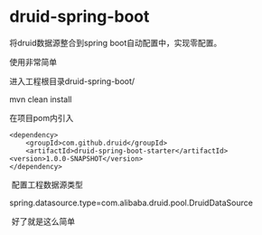 # druid-spring-boot
将druid数据源整合到spring boot自动配置中，实现零配置。

使用非常简单

进入工程根目录druid-spring-boot/

mvn clean install

在项目pom内引入


	<dependency>
		<groupId>com.github.druid</groupId>
		<artifactId>druid-spring-boot-starter</artifactId>
    <version>1.0.0-SNAPSHOT</version>
	</dependency>
  
  配置工程数据源类型
  
  spring.datasource.type=com.alibaba.druid.pool.DruidDataSource
  
  好了就是这么简单
